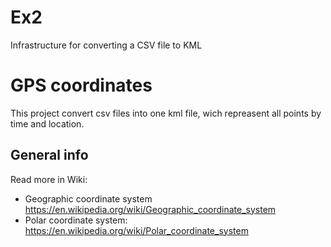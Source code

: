 # Ex2
Infrastructure for converting a CSV file to KML

GPS coordinates
=========

This project convert csv files into one kml file, wich repreasent all points by time and location.


General info
--------------
Read more in Wiki:
- Geographic coordinate system https://en.wikipedia.org/wiki/Geographic_coordinate_system
- Polar coordinate system: https://en.wikipedia.org/wiki/Polar_coordinate_system

